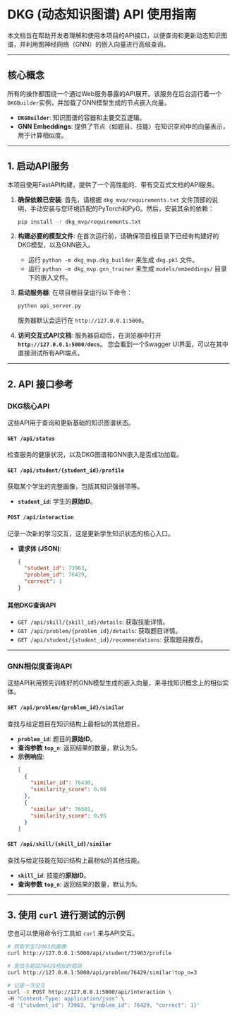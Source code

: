 # DKG (动态知识图谱) API 使用指南

本文档旨在帮助开发者理解和使用本项目的API接口，以便查询和更新动态知识图谱，并利用图神经网络（GNN）的嵌入向量进行高级查询。

---

## 核心概念

所有的操作都围绕一个通过Web服务暴露的API展开。该服务在后台运行着一个`DKGBuilder`实例，并加载了GNN模型生成的节点嵌入向量。

- **`DKGBuilder`**: 知识图谱的容器和主要交互逻辑。
- **GNN Embeddings**: 提供了节点（如题目、技能）在知识空间中的向量表示，用于计算相似度。

---

## 1. 启动API服务

本项目使用FastAPI构建，提供了一个高性能的、带有交互式文档的API服务。

1.  **确保依赖已安装**:
    首先，请根据 `dkg_mvp/requirements.txt` 文件顶部的说明，手动安装与您环境匹配的PyTorch和PyG。然后，安装其余的依赖：
    ```bash
    pip install -r dkg_mvp/requirements.txt
    ```

2.  **构建必要的模型文件**:
    在首次运行前，请确保项目根目录下已经有构建好的DKG模型，以及GNN嵌入。
    - 运行 `python -m dkg_mvp.dkg_builder` 来生成 `dkg.pkl` 文件。
    - 运行 `python -m dkg_mvp.gnn_trainer` 来生成 `models/embeddings/` 目录下的嵌入文件。

3.  **启动服务器**:
    在项目根目录运行以下命令：
    ```bash
    python api_server.py
    ```
    服务器默认会运行在 `http://127.0.0.1:5000`。

4.  **访问交互式API文档**:
    服务器启动后，在浏览器中打开 **`http://127.0.0.1:5000/docs`**。
    您会看到一个Swagger UI界面，可以在其中直接测试所有API端点。

---

## 2. API 接口参考

### DKG核心API

这些API用于查询和更新基础的知识图谱状态。

#### `GET /api/status`
检查服务的健康状况，以及DKG图谱和GNN嵌入是否成功加载。

#### `GET /api/student/{student_id}/profile`
获取某个学生的完整画像，包括其知识强弱项等。
- **`student_id`**: 学生的**原始ID**。

#### `POST /api/interaction`
记录一次新的学习交互，这是更新学生知识状态的核心入口。
- **请求体 (JSON)**:
    ```json
    {
      "student_id": 73963,
      "problem_id": 76429,
      "correct": 1
    }
    ```

#### 其他DKG查询API
- `GET /api/skill/{skill_id}/details`: 获取技能详情。
- `GET /api/problem/{problem_id}/details`: 获取题目详情。
- `GET /api/student/{student_id}/recommendations`: 获取题目推荐。

---

### GNN相似度查询API

这些API利用预先训练好的GNN模型生成的嵌入向量，来寻找知识概念上的相似实体。

#### `GET /api/problem/{problem_id}/similar`
查找与给定题目在知识结构上最相似的其他题目。
- **`problem_id`**: 题目的**原始ID**。
- **查询参数 `top_n`**: 返回结果的数量，默认为5。
- **示例响应**:
    ```json
    [
      {
        "similar_id": 76430,
        "similarity_score": 0.98
      },
      {
        "similar_id": 76501,
        "similarity_score": 0.95
      }
    ]
    ```

#### `GET /api/skill/{skill_id}/similar`
查找与给定技能在知识结构上最相似的其他技能。
- **`skill_id`**: 技能的**原始ID**。
- **查询参数 `top_n`**: 返回结果的数量，默认为5。

---

## 3. 使用 `curl` 进行测试的示例

您也可以使用命令行工具如 `curl` 来与API交互。

```bash
# 获取学生73963的画像
curl http://127.0.0.1:5000/api/student/73963/profile

# 查找与题目76429相似的题目
curl http://127.0.0.1:5000/api/problem/76429/similar?top_n=3

# 记录一次交互
curl -X POST http://127.0.0.1:5000/api/interaction \
-H "Content-Type: application/json" \
-d '{"student_id": 73963, "problem_id": 76429, "correct": 1}'
``` 